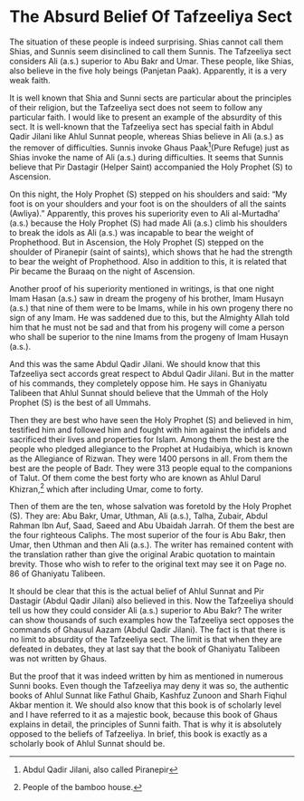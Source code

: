 The Absurd Belief Of Tafzeeliya Sect
====================================

The situation of these people is indeed surprising. Shias cannot call
them Shias, and Sunnis seem disinclined to call them Sunnis. The
Tafzeeliya sect considers Ali (a.s.) superior to Abu Bakr and Umar.
These people, like Shias, also believe in the five holy beings (Panjetan
Paak). Apparently, it is a very weak faith.

It is well known that Shia and Sunni sects are particular about the
principles of their religion, but the Tafzeeliya sect does not seem to
follow any particular faith. I would like to present an example of the
absurdity of this sect. It is well-known that the Tafzeeliya sect has
special faith in Abdul Qadir Jilani like Ahlul Sunnat people, whereas
Shias believe in Ali (a.s.) as the remover of difficulties. Sunnis
invoke Ghaus Paak[^1](Pure Refuge) just as Shias invoke the name of Ali
(a.s.) during difficulties. It seems that Sunnis believe that Pir
Dastagir (Helper Saint) accompanied the Holy Prophet (S) to Ascension.

On this night, the Holy Prophet (S) stepped on his shoulders and said:
“My foot is on your shoulders and your foot is on the shoulders of all
the saints (Awliya).” Apparently, this proves his superiority even to
Ali al-Murtadha’ (a.s.) because the Holy Prophet (S) had made Ali (a.s.)
climb his shoulders to break the idols as Ali (a.s.) was incapable to
bear the weight of Prophethood. But in Ascension, the Holy Prophet (S)
stepped on the shoulder of Piranepir (saint of saints), which shows that
he had the strength to bear the weight of Prophethood. Also in addition
to this, it is related that Pir became the Buraaq on the night of
Ascension.

Another proof of his superiority mentioned in writings, is that one
night Imam Hasan (a.s.) saw in dream the progeny of his brother, Imam
Husayn (a.s.) that nine of them were to be Imams, while in his own
progeny there no sign of any Imam. He was saddened due to this, but the
Almighty Allah told him that he must not be sad and that from his
progeny will come a person who shall be superior to the nine Imams from
the progeny of Imam Husayn (a.s.).

And this was the same Abdul Qadir Jilani. We should know that this
Tafzeeliya sect accords great respect to Abdul Qadir Jilani. But in the
matter of his commands, they completely oppose him. He says in Ghaniyatu
Talibeen that Ahlul Sunnat should believe that the Ummah of the Holy
Prophet (S) is the best of all Ummahs.

Then they are best who have seen the Holy Prophet (S) and believed in
him, testified him and followed him and fought with him against the
infidels and sacrificed their lives and properties for Islam. Among them
the best are the people who pledged allegiance to the Prophet at
Hudaibiya, which is known as the Allegiance of Rizwan. They were 1400
persons in all. From them the best are the people of Badr. They were 313
people equal to the companions of Talut. Of them come the best forty who
are known as Ahlul Darul Khizran,[^2] which after including Umar, come
to forty.

Then of them are the ten, whose salvation was foretold by the Holy
Prophet (S). They are: Abu Bakr, Umar, Uthman, Ali (a.s.), Talha,
Zubair, Abdul Rahman Ibn Auf, Saad, Saeed and Abu Ubaidah Jarrah. Of
them the best are the four righteous Caliphs. The most superior of the
four is Abu Bakr, then Umar, then Uthman and then Ali (a.s.). The writer
has remained content with the translation rather than give the original
Arabic quotation to maintain brevity. Those who wish to refer to the
original text may see it on Page no. 86 of Ghaniyatu Talibeen.

It should be clear that this is the actual belief of Ahlul Sunnat and
Pir Dastagir (Abdul Qadir Jilani) also believed in this. Now the
Tafzeeliya should tell us how they could consider Ali (a.s.) superior to
Abu Bakr? The writer can show thousands of such examples how the
Tafzeeliya sect opposes the commands of Ghausul Aazam (Abdul Qadir
Jilani). The fact is that there is no limit to absurdity of the
Tafzeeliya sect. The limit is that when they are defeated in debates,
they at last say that the book of Ghaniyatu Talibeen was not written by
Ghaus.

But the proof that it was indeed written by him as mentioned in numerous
Sunni books. Even though the Tafzeeliya may deny it was so, the
authentic books of Ahlul Sunnat like Fathul Ghaib, Kashfuz Zunoon and
Sharh Fiqhul Akbar mention it. We should also know that this book is of
scholarly level and I have referred to it as a majestic book, because
this book of Ghaus explains in detail, the principles of Sunni faith.
That is why it is absolutely opposed to the beliefs of Tafzeeliya. In
brief, this book is exactly as a scholarly book of Ahlul Sunnat should
be.

[^1]: Abdul Qadir Jilani, also called Piranepir

[^2]: People of the bamboo house.


